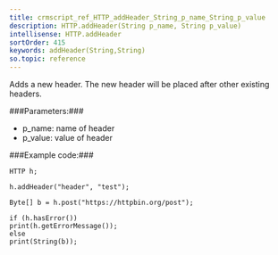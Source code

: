 ```yaml
---
title: crmscript_ref_HTTP_addHeader_String_p_name_String_p_value
description: HTTP.addHeader(String p_name, String p_value)
intellisense: HTTP.addHeader
sortOrder: 415
keywords: addHeader(String,String)
so.topic: reference
---
```



Adds a new header. The new header will be placed after other existing headers.




###Parameters:###


 - p\_name: name of header
 - p\_value: value of header




###Example code:###


    HTTP h;
    
    h.addHeader("header", "test");
    
    Byte[] b = h.post("https://httpbin.org/post");
    
    if (h.hasError())
    print(h.getErrorMessage());
    else
    print(String(b));



